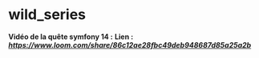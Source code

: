 # wild_series

**Vidéo de la quête symfony 14 :**
**Lien :** ***https://www.loom.com/share/86c12ae28fbc49deb948687d85a25a2b***

